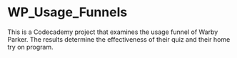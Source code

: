 # WP_Usage_Funnels
This is a Codecademy project that examines the usage funnel of Warby Parker. The results determine the effectiveness of their quiz and their home try on program.
